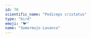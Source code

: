 ```yaml
---
id: 70
scientific_name: "Podiceps cristatus"
type: "bird"
emoji: "🐦"
name: "Somormujo Lavanco"
---
```

